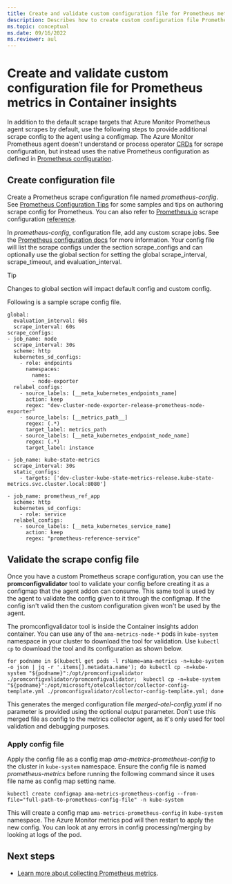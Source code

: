 ```yaml
---
title: Create and validate custom configuration file for Prometheus metrics in Container insights
description: Describes how to create custom configuration file Prometheus metrics in Container insights and use validation tool before applying to Kubernetes cluster.
ms.topic: conceptual
ms.date: 09/16/2022
ms.reviewer: aul
---
```


# Create and validate custom configuration file for Prometheus metrics in Container insights

In addition to the default scrape targets that Azure Monitor Prometheus agent scrapes by default, use the following steps to provide additional scrape config to the agent using a configmap. The Azure Monitor Prometheus agent doesn't understand or process operator [CRDs](https://kubernetes.io/docs/concepts/extend-kubernetes/api-extension/custom-resources/) for scrape configuration, but instead uses the native Prometheus configuration as defined in [Prometheus configuration](https://prometheus.io/docs/prometheus/latest/configuration/configuration/#scrape_config).

## Create configuration file
Create a Prometheus scrape configuration file named *prometheus-config*. See [Prometheus Configuration Tips](https://github.com/Azure/prometheus-collector/blob/temp/documentation/otelcollector/docs/publicpreviewdocs/grace/custom-config-tips.md) for some samples and tips on authoring scrape config for Prometheus. You can also refer to [Prometheus.io](https://prometheus.io/) scrape configuration [reference](https://prometheus.io/docs/prometheus/latest/configuration/configuration/#scrape_config).

In *prometheus-config*, configuration file, add any custom scrape jobs. See the [Prometheus configuration docs](https://prometheus.io/docs/prometheus/latest/configuration/configuration/) for more information. Your config file will list the scrape configs under the section scrape_configs and can optionally use the global section for setting the global scrape_interval, scrape_timeout, and evaluation_interval. 

> [!TIP]
> Changes to global section will impact default config and custom config.

Following is a sample scrape config file.

```
global:
  evaluation_interval: 60s
  scrape_interval: 60s
scrape_configs:
- job_name: node
  scrape_interval: 30s
  scheme: http
  kubernetes_sd_configs:
    - role: endpoints
      namespaces:
        names:
        - node-exporter
  relabel_configs:
    - source_labels: [__meta_kubernetes_endpoints_name]
      action: keep
      regex: "dev-cluster-node-exporter-release-prometheus-node-exporter"
    - source_labels: [__metrics_path__]
      regex: (.*)
      target_label: metrics_path
    - source_labels: [__meta_kubernetes_endpoint_node_name]
      regex: (.*)
      target_label: instance

- job_name: kube-state-metrics
  scrape_interval: 30s
  static_configs:
    - targets: ['dev-cluster-kube-state-metrics-release.kube-state-metrics.svc.cluster.local:8080']
    
- job_name: prometheus_ref_app
  scheme: http
  kubernetes_sd_configs:
    - role: service
  relabel_configs:
    - source_labels: [__meta_kubernetes_service_name]
      action: keep
      regex: "prometheus-reference-service"
```

## Validate the scrape config file

Once you have a custom Prometheus scrape configuration, you can use the **promconfigvalidator** tool to validate your config before creating it as a configmap that the agent addon can consume. This same tool is used by the agent to validate the config given to it through the configmap. If the config isn't valid then the custom configuration given won't be used by the agent.

The promconfigvalidator tool is inside the Container insights addon container. You can use any of the `ama-metrics-node-*` pods in `kube-system` namespace in your cluster to download the tool for validation. Use `kubectl cp` to download the tool and its configuration as shown below.

```
for podname in $(kubectl get pods -l rsName=ama-metrics -n=kube-system -o json | jq -r '.items[].metadata.name'); do kubectl cp -n=kube-system "${podname}":/opt/promconfigvalidator ./promconfigvalidator/promconfigvalidator;  kubectl cp -n=kube-system "${podname}":/opt/microsoft/otelcollector/collector-config-template.yml ./promconfigvalidator/collector-config-template.yml; done
```

This generates the merged configuration file *merged-otel-config.yaml* if no parameter is provided using the optional *output* parameter. Don't use this merged file as config to the metrics collector agent, as it's only used for tool validation and debugging purposes.

### Apply config file
Apply the config file as a config map *ama-metrics-prometheus-config* to the cluster in `kube-system` namespace. Ensure the config file is named *prometheus-metrics* before running the following command since it uses file name as config map setting name.

```
kubectl create configmap ama-metrics-prometheus-config --from-file="full-path-to-prometheus-config-file" -n kube-system
```

This will create a config map `ama-metrics-prometheus-config` in `kube-system` namespace. The Azure Monitor metrics pod will then restart to apply the new config. You can look at any errors in config processing/merging by looking at logs of the pod.



## Next steps

- [Learn more about collecting Prometheus metrics](container-insights-prometheus.md).
